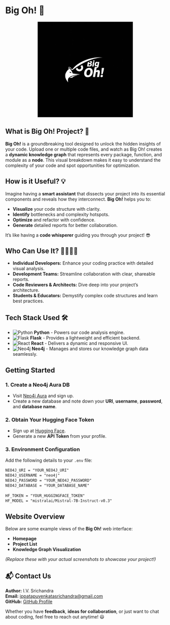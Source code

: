 
# Big Oh! 🚀

<p align="center">
  <img src="proj_pic.jpeg" alt="Big Oh! Logo" width="300" />
</p>

## What is Big Oh! Project? 🤔

**Big Oh!** is a groundbreaking tool designed to unlock the hidden insights of your code. Upload one or multiple code files, and watch as Big Oh! creates a **dynamic knowledge graph** that represents every package, function, and module as a **node**. This visual breakdown makes it easy to understand the complexity of your code and spot opportunities for optimization.

## How is it Useful? 💡

Imagine having a **smart assistant** that dissects your project into its essential components and reveals how they interconnect. **Big Oh!** helps you to:

- **Visualize** your code structure with clarity.
- **Identify** bottlenecks and complexity hotspots.
- **Optimize** and refactor with confidence.
- **Generate** detailed reports for better collaboration.

It’s like having a **code whisperer** guiding you through your project! 😎

## Who Can Use It? 👩‍💻👨‍💻

- **Individual Developers:** Enhance your coding practice with detailed visual analysis.
- **Development Teams:** Streamline collaboration with clear, shareable reports.
- **Code Reviewers & Architects:** Dive deep into your project’s architecture.
- **Students & Educators:** Demystify complex code structures and learn best practices.

## Tech Stack Used 🛠️

- ![Python](https://img.shields.io/badge/Python-3776AB?style=for-the-badge&logo=python&logoColor=white) **Python** - Powers our code analysis engine.
- ![Flask](https://img.shields.io/badge/Flask-000000?style=for-the-badge&logo=flask&logoColor=white) **Flask** - Provides a lightweight and efficient backend.
- ![React](https://img.shields.io/badge/React-61DAFB?style=for-the-badge&logo=react&logoColor=white) **React** - Delivers a dynamic and responsive UI.
- ![Neo4j](https://img.shields.io/badge/Neo4j-008CC1?style=for-the-badge&logo=neo4j&logoColor=white) **Neo4j** - Manages and stores our knowledge graph data seamlessly.

## Getting Started

### 1. Create a Neo4j Aura DB
- Visit [Neo4j Aura](https://aura.neo4j.io/) and sign up.
- Create a new database and note down your **URI**, **username**, **password**, and **database name**.

### 2. Obtain Your Hugging Face Token
- Sign up at [Hugging Face](https://huggingface.co/).
- Generate a new **API Token** from your profile.

### 3. Environment Configuration
Add the following details to your `.env` file:

```env
NEO4J_URI = "YOUR_NEO4J_URI"
NEO4J_USERNAME = "neo4j"
NEO4J_PASSWORD = "YOUR_NEO4J_PASSWORD"
NEO4J_DATABASE = "YOUR_DATABASE_NAME"

HF_TOKEN = "YOUR_HUGGINGFACE_TOKEN"
HF_MODEL = "mistralai/Mistral-7B-Instruct-v0.3"
```

## Website Overview

Below are some example views of the **Big Oh!** web interface:

- **Homepage**
- **Project List**
- **Knowledge Graph Visualization**

*(Replace these with your actual screenshots to showcase your project!)*

## 📬 Contact Us

**Author:** I.V. Srichandra  
**Email:** [ippatapuvenkatasrichandra@gmail.com](mailto:ippatapuvenkatasrichandra@gmail.com)  
**GitHub:** [GitHub Profile](https://github.com/)

Whether you have **feedback**, **ideas for collaboration**, or just want to chat about coding, feel free to reach out anytime! 😃
